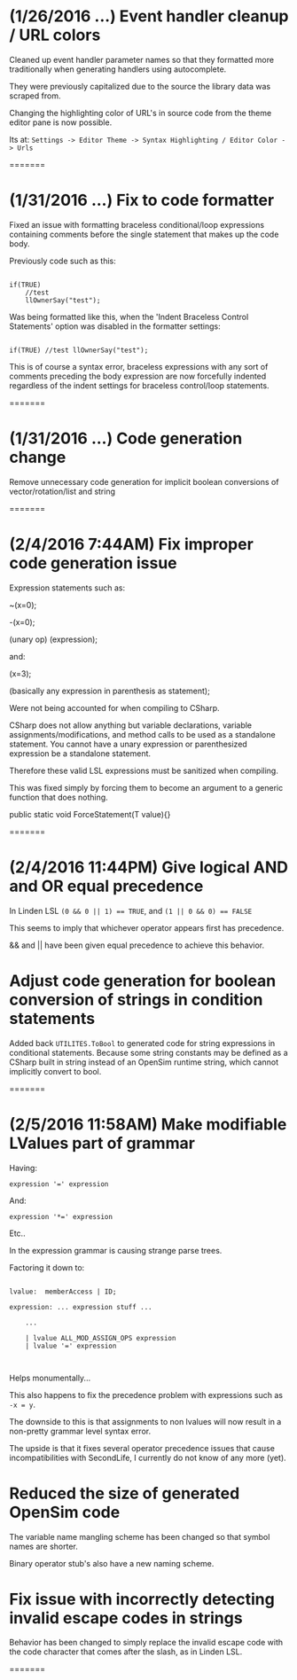 # (1/26/2016 ...) Event handler cleanup / URL colors

Cleaned up event handler parameter names so that they formatted more traditionally when generating handlers using autocomplete.

They were previously capitalized due to the source the library data was scraped from.

Changing the highlighting color of URL's in source code from the theme editor pane is now possible.

Its at: `Settings -> Editor Theme -> Syntax Highlighting / Editor Color -> Urls`


=======


# (1/31/2016 ...) Fix to code formatter

Fixed an issue with formatting braceless conditional/loop expressions containing comments before the
single statement that makes up the code body.

Previously code such as this:


```LSL

if(TRUE)
    //test
    llOwnerSay("test");

```

Was being formatted like this, when the 'Indent Braceless Control Statements'
option was disabled in the formatter settings:


```LSL

if(TRUE) //test llOwnerSay("test");

```

This is of course a syntax error,  braceless expressions with any sort of comments
preceding the body expression are now forcefully indented regardless of the indent
settings for braceless control/loop statements.


=======


# (1/31/2016 ...) Code generation change

Remove unnecessary code generation for implicit boolean conversions of vector/rotation/list and string


=======


# (2/4/2016 7:44AM) Fix improper code generation issue


Expression statements such as:

~(x=0);

-(x=0);

(unary op) (expression);


and:


(x=3);

(basically any expression in parenthesis as statement);


Were not being accounted for when compiling to CSharp.

CSharp does not allow anything but variable declarations,
variable assignments/modifications, and method calls to be used
as a standalone statement.  You cannot have a unary expression or 
parenthesized expression be a standalone statement.

Therefore these valid LSL expressions must be sanitized when compiling.

This was fixed simply by forcing them to become an argument to a generic
function that does nothing.

public static void ForceStatement<T>(T value){}


=======

# (2/4/2016 11:44PM) Give logical AND and OR equal precedence

In Linden LSL `(0 && 0 || 1) == TRUE`, and `(1 || 0 && 0) == FALSE`

This seems to imply that whichever operator appears first has precedence.

&& and || have been given equal precedence to achieve this behavior.


# Adjust code generation for boolean conversion of strings in condition statements

Added back `UTILITES.ToBool` to generated code for string expressions in conditional statements.
Because some string constants may be defined as a CSharp built in string instead of an OpenSim runtime string, which cannot implicitly convert to bool.

=======

# (2/5/2016 11:58AM) Make modifiable LValues part of grammar

Having:

`expression '=' expression`

And:

`expression '*=' expression`

Etc..

In the expression grammar is causing strange parse trees.



Factoring it down to:

```

lvalue:  memberAccess | ID;

expression: ... expression stuff ...

    ...
    
    | lvalue ALL_MOD_ASSIGN_OPS expression
    | lvalue '=' expression
    
	
```

Helps monumentally...


This also happens to fix the precedence problem with expressions such as `-x = y`.


The downside to this is that assignments to non lvalues will
now result in a non-pretty grammar level syntax error.


The upside is that it fixes several operator precedence issues that
cause incompatibilities with SecondLife,  I currently do not know of any more (yet).


# Reduced the size of generated OpenSim code

The variable name mangling scheme has been changed so that symbol names are shorter.

Binary operator stub's also have a new naming scheme.


# Fix issue with incorrectly detecting invalid escape codes in strings

Behavior has been changed to simply replace the invalid escape code with the code 
character that comes after the slash, as in Linden LSL.


=======